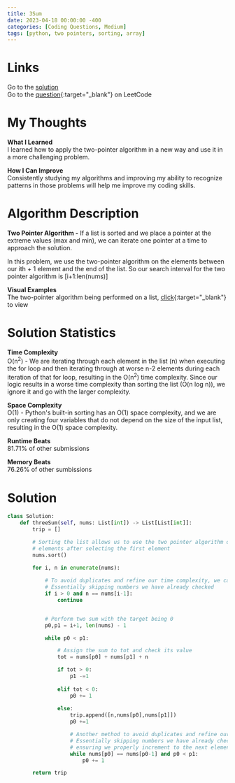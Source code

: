 ```yaml
---
title: 3Sum
date: 2023-04-18 00:00:00 -400
categories: [Coding Questions, Medium]
tags: [python, two pointers, sorting, array]
---
```


# Links  

Go to the [solution](#solution)  
Go to the [question](https://leetcode.com/problems/3sum/){:target="_blank"} on LeetCode  

# My Thoughts  

**What I Learned**  
I learned how to apply the two-pointer algorithm in a new way and use it in a more challenging problem.

**How I Can Improve**  
Consistently studying my algorithms and improving my ability to recognize patterns in those problems will help me improve my coding skills.

# Algorithm Description

**Two Pointer Algorithm -** If a list is sorted and we place a pointer at the extreme values (max and min), we can iterate one pointer at a time to approach the solution. 

In this problem, we use the two-pointer algorithm on the elements between our ith + 1 element and the end of the list. So our search interval for the two pointer algorithm is [i+1:len(nums)]

**Visual Examples**  
The two-pointer algorithm being performed on a list, [click](https://usblog.teamblind.com/wp-content/uploads/2022/06/Two-Pointers-Coding-Interview-Problem.png){:target="_blank"} to view  

# Solution Statistics  

**Time Complexity**  
O(n<sup>2</sup>) - We are iterating through each element in the list (n) when executing the for loop and then iterating through at worse n-2 elements during each iteration of that for loop, resulting in the O(n<sup>2</sup>) time complexity. 
Since our logic results in a worse time complexity than sorting the list (O(n log n)), we ignore it and go with the larger complexity.

**Space Complexity**  
O(1) - Python's built-in sorting has an O(1) space complexity, and we are only creating four variables that do not depend on the size of the input list, resulting in the O(1) space complexity.

**Runtime Beats**  
81.71% of other submissions  

**Memory Beats**  
76.26% of other sumbissions  

# Solution  

```python
class Solution:
    def threeSum(self, nums: List[int]) -> List[List[int]]:
        trip = []

        # Sorting the list allows us to use the two pointer algorithm on the remaining 
        # elements after selecting the first element
        nums.sort()
        
        for i, n in enumerate(nums):

            # To avoid duplicates and refine our time complexity, we can check these conditions
            # Essentially skipping numbers we have already checked
            if i > 0 and n == nums[i-1]:
                continue


            # Perform two sum with the target being 0
            p0,p1 = i+1, len(nums) - 1

            while p0 < p1:

                # Assign the sum to tot and check its value
                tot = nums[p0] + nums[p1] + n

                if tot > 0:
                    p1 -=1
                
                elif tot < 0:
                    p0 += 1
                
                else:
                    trip.append([n,nums[p0],nums[p1]])
                    p0 +=1

                    # Another method to avoid duplicates and refine our time complexity
                    # Essentially skipping numbers we have already checked and
                    # ensuring we properly increment to the next element
                    while nums[p0] == nums[p0-1] and p0 < p1:
                        p0 += 1

        return trip
```